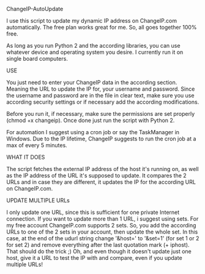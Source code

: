 ChangeIP-AutoUpdate

I use this script to update my dynamic IP address on ChangeIP.com automatically. The free plan works great for me. So, all goes together 100% free.

As long as you run Python 2 and the according libraries, you can use whatever device and operating system you desire. I currently run it on single board computers.


USE

You just need to enter your ChangeIP data in the according section. Meaning the URL to update the IP for, your username and password. Since the username and password are in the file in clear text, make sure you use according security settings or if necessary add the according modifications.

Before you run it, if necessary, make sure the permissions are set properly (chmod +x changeip). Once done just run the script with Python 2.

For automation I suggest using a cron job or say the TaskManager in Windows. Due to the IP lifetime, ChangeIP suggests to run the cron job at a max of every 5 minutes.


WHAT IT DOES

The script fetches the external IP address of the host it's running on, as well as the IP address of the URL it's supposed to update. It compares the 2 URLs and in case they are different, it updates the IP for the according URL on ChangeIP.com.


UPDATE MULTIPLE URLs

I only update one URL, since this is sufficient for one private Internet connection. If you want to update more than 1 URL, i suggest using sets. For my free account ChangeIP.com supports 2 sets. So, you add the according URLs to one of the 2 sets in your account, then update the whole set. In this case, at the end of the udurl string change '&host=' to '&set=1' (for set 1 or 2 for set 2) and remove everything after the last quotation mark (+ iphost). That should do the trick ;)  Oh, and even though it doesn't update just one host, give it a URL to test the IP with and compare, even if you update multiple URLs!